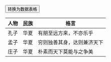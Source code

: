 <div class="layui-btn-container">
  <button class="layui-btn" lay-on="parseTable">转换为数据表格</button>
</div>

<table lay-filter="parse-table-demo">
  <thead>
    <tr>
      <th lay-data="{field:'name', width:150}">人物</th>
      <th lay-data="{field:'nation', width:150}">民族</th>
      <th lay-data="{field:'maxim', minWidth: 180}">格言</th>
    </tr> 
  </thead>
  <tbody>
    <tr>
      <td>孔子</td>
      <td>华夏</td>
      <td>有朋至远方来，不亦乐乎</td>
    </tr>
    <tr>
      <td>孟子</td>
      <td>华夏</td>
      <td>穷则独善其身，达则兼济天下</td>
    </tr>
    <tr>
      <td>庄子</td>
      <td>华夏</td>
      <td>朴素而天下莫能与之争美</td>
    </tr>
  </tbody>
</table>

<!-- import layui -->
<script>
layui.use(function(){
  var table = layui.table;
  var util = layui.util;

  // 事件
  util.on('lay-on', {
    parseTable: function(){
      // 转化静态表格
      table.init('parse-table-demo', {
        // height: ''
      });
    }
  });
});
</script>